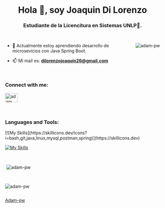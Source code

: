 <h1 align="center">Hola 👋, soy Joaquin Di Lorenzo </h1>
<h3 align="center">Estudiante de la Licencitura en Sistemas UNLP🌟.</h3>

<br />

<p><img align="right" src="https://github.com/Adam-pw/Adam-pw/blob/main/animation_500_kxa883sd.gif" alt="adam-pw" /></p>


- 🌱 Actualmente estoy aprendiendo desarrollo de microsevicios con Java Spring Boot.

- 📫 Mi mail es: **dilorenzojoaquin26@gmail.com**

<br>

<h3 align="left">Connect with me:</h3>
<p align="left">
  <a href="https://www.linkedin.com/in/joaquin-di-lorenzo-9306ba337/" target="blank"><img align="center"
      src="https://raw.githubusercontent.com/rahuldkjain/github-profile-readme-generator/master/src/images/icons/Social/linked-in-alt.svg"
      alt="adam pithewan" height="30" width="40" /></a>
</p>

<br>

<h3 align="left">Languages and Tools:</h3>
[![My Skills](https://skillicons.dev/icons?i=bash,git,java,linux,mysql,postman,spring)](https://skillicons.dev)

[![My Skills](https://skillicons.dev/icons?i=aws,gcp,azure,react,vue,flutter&perline=3)](https://skillicons.dev)

<br>



<p>&nbsp;<img align="center" src="https://github-readme-stats.vercel.app/api?username=adam-pw&show_icons=true&locale=en&bg_color=0d1117&text_color=ffffff&repo=convoychat"
    alt="adam-pw" /></p>

<br>

<p><img align="center" src="https://github-readme-streak-stats.herokuapp.com/?user=Adam-pw&theme=dark&background=0d1117&date_format=M%20j%5B%2C%20Y%5D" alt="adam-pw" /></p>
      
<p align="left"> <a href="https://twitter.com/" target="blank"><img
      src="https://img.shields.io/twitter/follow/?logo=twitter&style=for-the-badge" alt="" /></a> </p>

[Adam-pw](https://github.com/Adam-pw)

